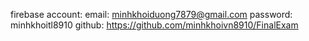 firebase account: 
email: minhkhoiduong7879@gmail.com
password: minhkhoitl8910
github:
https://github.com/minhkhoivn8910/FinalExam
